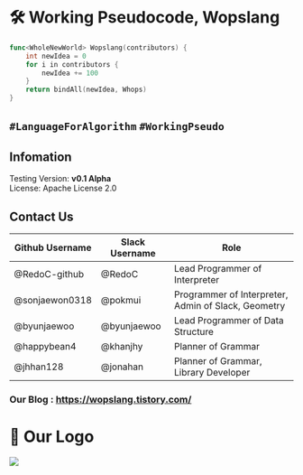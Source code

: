 # :hammer_and_wrench: Working Pseudocode, Wopslang

```go
func<WholeNewWorld> Wopslang(contributors) {
    int newIdea = 0
    for i in contributors {
        newIdea += 100
    }
    return bindAll(newIdea, Whops)
}
```
## `#LanguageForAlgorithm` `#WorkingPseudo`

## Infomation
Testing Version: **v0.1 Alpha**   
License: Apache License 2.0

## Contact Us
|Github Username|Slack Username|Role|
|---|---|---|
|@RedoC-github|@RedoC|Lead Programmer of Interpreter|
|@sonjaewon0318|@pokmui|Programmer of Interpreter, Admin of Slack, Geometry|
|@byunjaewoo|@byunjaewoo|Lead Programmer of Data Structure
|@happybean4|@khanjhy|Planner of Grammar|
|@jhhan128|@jonahan|Planner of Grammar, Library Developer|

### Our Blog  : https://wopslang.tistory.com/

# 🚀 Our Logo 

![](https://emoji.slack-edge.com/T01MFM2TJ07/wopsfull/7fe35e7cbecd2d4d.png)
